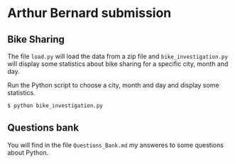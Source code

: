 # Arthur Bernard submission

## Bike Sharing

The file ``load.py`` will load the data from a zip file and ``bike_investigation.py`` will display some statistics about bike sharing for a specific city, month and day.

Run the Python script to choose a city, month and day and display some statistics.

```bash
$ python bike_investigation.py
```

## Questions bank

You will find in the file ``Questions_Bank.md`` my answeres to some questions about Python.